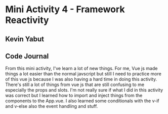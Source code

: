 # Mini Activity 4 - Framework Reactivity
## Kevin Yabut
## Code Journal
From this mini activity, I've learn a lot of new things. For me, Vue js made things a lot easier than the normal javscript but still I need to practice more of this vue js because I was also having a hard time in doing this activity. There's still a lot of things from vue js that are still confusing to me especially the props and slots. I'm not really sure if what I did in this activity was correct but I learned how to import and inject things from the components to the App.vue. I also learned some conditionals with the v-if and v-else also the event handling and stuff.
